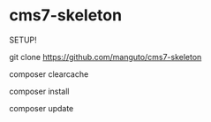 # cms7-skeleton

SETUP!

git clone https://github.com/manguto/cms7-skeleton

composer clearcache

composer install

composer update
